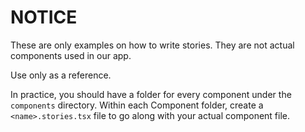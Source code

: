 # NOTICE

These are only examples on how to write stories. They are not actual components used in our app.

Use only as a reference.

In practice, you should have a folder for every component under the `components` directory. Within
each Component folder, create a `<name>.stories.tsx` file to go along with your actual component
file.
